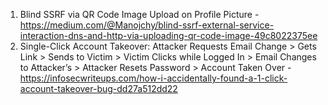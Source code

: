 1. Blind SSRF via QR Code Image Upload on Profile Picture - https://medium.com/@Manojchy/blind-ssrf-external-service-interaction-dns-and-http-via-uploading-qr-code-image-49c8022375ee
2. Single-Click Account Takeover: Attacker Requests Email Change > Gets Link > Sends to Victim > Victim Clicks while Logged In > Email Changes to Attacker’s > Attacker Resets Password > Account Taken Over - https://infosecwriteups.com/how-i-accidentally-found-a-1-click-account-takeover-bug-dd27a512dd22
